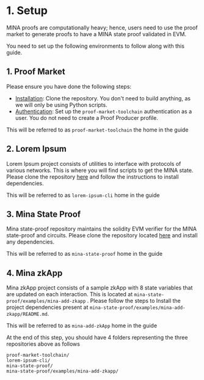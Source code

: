 # 1. Setup

MINA proofs are computationally heavy; hence, users need to use the proof market to generate proofs to have a MINA state proof validated in EVM.

You need to set up the following environments to follow along with this guide.

## 1. Proof Market&#x20;

Please ensure you have done the following steps:

* [Installation](../../guides/installation.md):  Clone the repository. You don't need to build anything, as we will only be using Python scripts.
* [Authentication](../../market/user-guides/sign-up.md): Set up the `proof-market-toolchain` authentication as a user. You do not need to create a Proof Producer profile.

This will be referred to as `proof-market-toolchain` the home in the guide

## 2. Lorem Ipsum&#x20;

Lorem Ipsum project consists of utilities to interface with protocols of various networks. This is where you will find scripts to get the MINA state. Please clone the repository [here](https://github.com/NilFoundation/lorem-ipsum-cli) and follow the instructions to install dependencies.

This will be referred to as `lorem-ipsum-cli`  home in the guide

## 3. Mina State Proof&#x20;

Mina state-proof repository maintains the solidity EVM verifier for the MINA state-proof and circuits. Please clone the repository located [here](https://github.com/NilFoundation/mina-state-proof) and install any dependencies.&#x20;

This will be referred to as `mina-state-proof` home in the guide

## 4. Mina zkApp

Mina zkApp project consists of a sample zkApp with 8 state variables that are updated on each interaction. This is located at `mina-state-proof/examples/mina-add-zkapp` . Please follow the steps to Install the project dependencies present at `mina-state-proof/examples/mina-add-zkapp/README.md`.&#x20;

This will be referred to as `mina-add-zkApp` home in the guide

At the end of this step, you should have 4 folders representing the three repositories above as follows

```
proof-market-toolchain/
lorem-ipsum-cli/
mina-state-proof/
mina-state-proof/examples/mina-add-zkapp/
```

